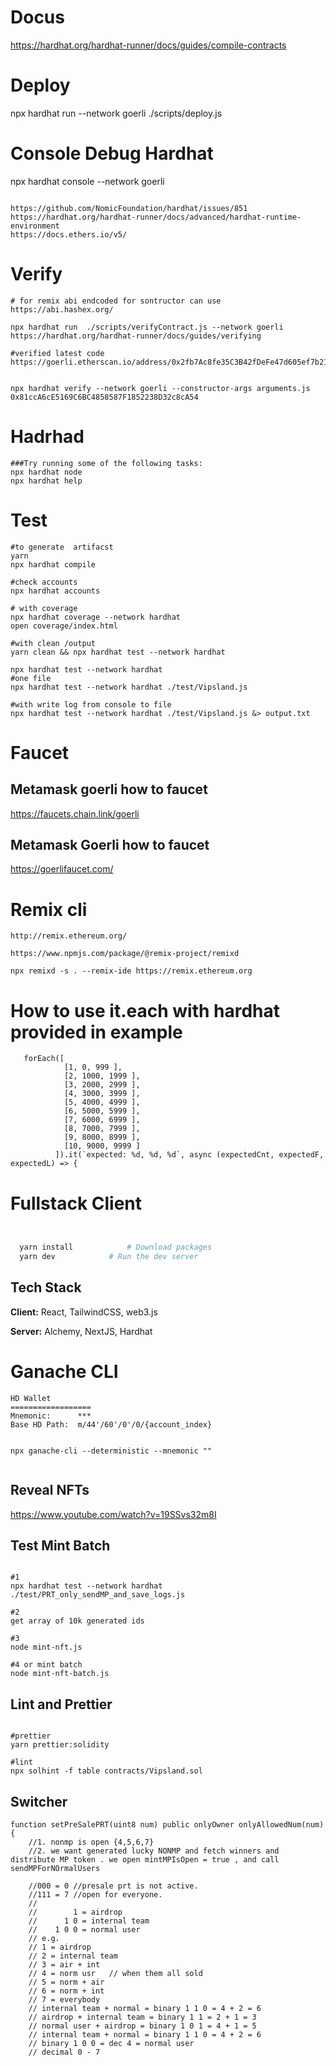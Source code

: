 # Docus

https://hardhat.org/hardhat-runner/docs/guides/compile-contracts

# Deploy

npx hardhat run --network goerli ./scripts/deploy.js

# Console Debug Hardhat

npx hardhat console --network goerli

```

https://github.com/NomicFoundation/hardhat/issues/851
https://hardhat.org/hardhat-runner/docs/advanced/hardhat-runtime-environment
https://docs.ethers.io/v5/
```

# Verify

```
# for remix abi endcoded for sontructor can use https://abi.hashex.org/

npx hardhat run  ./scripts/verifyContract.js --network goerli
https://hardhat.org/hardhat-runner/docs/guides/verifying

#verified latest code
https://goerli.etherscan.io/address/0x2fb7Ac8fe35C3B42fDeFe47d605ef7b21242210a#code


npx hardhat verify --network goerli --constructor-args arguments.js 0x81ccA6cE5169C6BC4858587F1852238D32c8cA54

```

# Hadrhad

```
###Try running some of the following tasks:
npx hardhat node
npx hardhat help

```

# Test

```
#to generate  artifacst 
yarn
npx hardhat compile

#check accounts
npx hardhat accounts

# with coverage
npx hardhat coverage --network hardhat
open coverage/index.html

#with clean /output
yarn clean && npx hardhat test --network hardhat

npx hardhat test --network hardhat
#one file
npx hardhat test --network hardhat ./test/Vipsland.js

#with write log from console to file
npx hardhat test --network hardhat ./test/Vipsland.js &> output.txt     
```

# Faucet

## Metamask goerli how to faucet

https://faucets.chain.link/goerli

## Metamask Goerli how to faucet

https://goerlifaucet.com/

# Remix cli

```
http://remix.ethereum.org/

https://www.npmjs.com/package/@remix-project/remixd

npx remixd -s . --remix-ide https://remix.ethereum.org

```

# How to use it.each with hardhat provided in example

```
   forEach([
            [1, 0, 999 ],
            [2, 1000, 1999 ],
            [3, 2000, 2999 ],
            [4, 3000, 3999 ],
            [5, 4000, 4999 ],
            [6, 5000, 5999 ],
            [7, 6000, 6999 ],
            [8, 7000, 7999 ],
            [9, 8000, 8999 ],
            [10, 9000, 9999 ]
          ]).it(`expected: %d, %d, %d`, async (expectedCnt, expectedF, expectedL) => {

```

# Fullstack Client

```bash


  yarn install            # Download packages
  yarn dev            # Run the dev server
```

## Tech Stack

**Client:** React, TailwindCSS, web3.js

**Server:** Alchemy, NextJS, Hardhat

# Ganache CLI

```
HD Wallet
==================
Mnemonic:      ***
Base HD Path:  m/44'/60'/0'/0/{account_index}


npx ganache-cli --deterministic --mnemonic ""


```

## Reveal NFTs

https://www.youtube.com/watch?v=19SSvs32m8I

## Test Mint Batch

```

#1
npx hardhat test --network hardhat ./test/PRT_only_sendMP_and_save_logs.js

#2
get array of 10k generated ids

#3
node mint-nft.js

#4 or mint batch
node mint-nft-batch.js
```

## Lint and Prettier

```

#prettier
yarn prettier:solidity

#lint
npx solhint -f table contracts/Vipsland.sol

```

## Switcher

```
function setPreSalePRT(uint8 num) public onlyOwner onlyAllowedNum(num) {
    //1. nonmp is open {4,5,6,7}
    //2. we want generated lucky NONMP and fetch winners and distribute MP token . we open mintMPIsOpen = true , and call sendMPForNOrmalUsers

    //000 = 0 //presale prt is not active.
    //111 = 7 //open for everyone.
    //
    //        1 = airdrop
    //      1 0 = internal team
    //    1 0 0 = normal user
    // e.g.
    // 1 = airdrop
    // 2 = internal team
    // 3 = air + int
    // 4 = norm usr   // when them all sold
    // 5 = norm + air
    // 6 = norm + int
    // 7 = everybody
    // internal team + normal = binary 1 1 0 = 4 + 2 = 6
    // airdrop + internal team = binary 1 1 = 2 + 1 = 3
    // normal user + airdrop = binary 1 0 1 = 4 + 1 = 5
    // internal team + normal = binary 1 1 0 = 4 + 2 = 6
    // binary 1 0 0 = dec 4 = normal user
    // decimal 0 - 7
```
